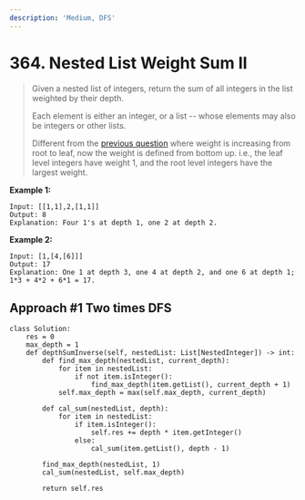 ```yaml
---
description: 'Medium, DFS'
---
```


# 364. Nested List Weight Sum II

> Given a nested list of integers, return the sum of all integers in the list weighted by their depth.
>
> Each element is either an integer, or a list -- whose elements may also be integers or other lists.
>
> Different from the [previous question](https://leetcode.com/problems/nested-list-weight-sum/) where weight is increasing from root to leaf, now the weight is defined from bottom up. i.e., the leaf level integers have weight 1, and the root level integers have the largest weight.

**Example 1:**

```
Input: [[1,1],2,[1,1]]
Output: 8 
Explanation: Four 1's at depth 1, one 2 at depth 2.
```

**Example 2:**

```
Input: [1,[4,[6]]]
Output: 17 
Explanation: One 1 at depth 3, one 4 at depth 2, and one 6 at depth 1; 1*3 + 4*2 + 6*1 = 17.
```

## Approach \#1 Two times DFS

```
class Solution:
    res = 0
    max_depth = 1
    def depthSumInverse(self, nestedList: List[NestedInteger]) -> int:
        def find_max_depth(nestedList, current_depth):
            for item in nestedList:
                if not item.isInteger():
                    find_max_depth(item.getList(), current_depth + 1)
            self.max_depth = max(self.max_depth, current_depth)
                    
        def cal_sum(nestedList, depth):
            for item in nestedList:
                if item.isInteger():
                    self.res += depth * item.getInteger()
                else:
                    cal_sum(item.getList(), depth - 1)
        
        find_max_depth(nestedList, 1)
        cal_sum(nestedList, self.max_depth)
        
        return self.res
```

